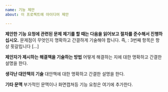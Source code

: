 ```yaml
---
name: 기능 제안
about: 이 프로젝트에 아이디어 제안

---
```


**제안한 기능 요청에 관련된 문제 제기를 할 때는 다음을 읽어보고 절차를 준수해서 진행하십시오.**
문제점이 무엇인지 명확하고 간결하게 기술해야 합니다. 즉, : 3번째 항목은 항상 횟갈립니다 [...]

**제안자가 제시하는 해결책을 기술하는 방법**
어떻게 해결하는 지에 대한 명확하고 간결한 설명을 한다.

**생각난 대안책의 기술**
대안책에 대한 명확하고 간결한 설명을 한다.

**기타 문맥**
부가적인 문맥이나 화면캡쳐등 기능 요청은 여기에 추가한다.
